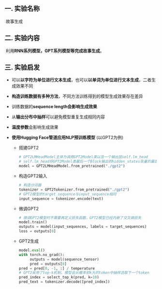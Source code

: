 ## 一. 实验名称

​	故事生成



## 二. 实验内容

​	利用**RNN系列模型，GPT系列模型等完成故事生成**。



## 三. 实验启发

- 可以**以字符为单位进行文本生成**，也可以**以单词为单位进行文本生成**，二者生成效果不同

- **构造训练数据有多种方法**，不同方法训练得到的模型生成效果存在差异

- 训练数据的**sequence length会影响生成效果**

- 从**输出分布中抽样**可以避免模型重复生成相同内容

- **温度参数**会影响生成效果

- **使用Hugging Face管道应用NLP预训练模型** (以GPT2为例)

  - 搭建GPT2

    ```python
    # GPT2LMHeadModel主体为调用GPT2Model类以及一个输出层self.lm_head
    # self.lm_head将GPT2Model类最后一个Block输出的hidden_states张量的最后一个维度由768维(config.n_embd)投影为词典大小维度(config.vocab_size)的lm_logits张量
    model = GPT2LMHeadModel.from_pretrained("./gpt2")
    ```

  - 构造GPT2输入

    ```python
    # 构造分词器
    tokenizer = GPT2Tokenizer.from_pretrained("./gpt2")
    # GPT2模型的target_sequence与input_sequence相同
    input_sequence = tokenizer.encode(text)
    ```

  - 微调GPT2

    ```python
    # 微调GPT2模型时不需要再定义损失函数，GPT2模型已经内嵌了交叉熵损失
    model.train()
    outputs = model(input_sequences, labels = target_sequences)
    loss = outputs[0]
    ```

  - GPT2生成

    ```python
    model.eval()
    with torch.no_grad():
         outputs = model(sequence_tensor)
         pred = outputs[0]
    pred = pred[0, -1, :] / temperature
    # GPT2采用了top-k机制，模型会从概率前k大的token中抽样选取下一个token
    pred_index = select_top_k(pred, k=10)
    pred_text = tokenizer.decode([pred_index])
    ```

    